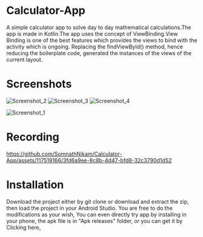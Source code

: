 # Calculator-App
<p>A simple calculator app to solve day to day mathematical calculations.The app is made in Kotlin.The app uses the concept of ViewBinding.View Binding is one of the best features which provides the views to bind with the activity which is ongoing. Replacing the findViewById() method, hence reducing the boilerplate code, generated the instances of the views of the current layout. </p>

# Screenshots
![Screenshot_2](https://github.com/SomnathNikam/Calculator-App/assets/117519166/5199bd52-222c-46f6-a5cc-46aa7c4aec65)
![Screenshot_3](https://github.com/SomnathNikam/Calculator-App/assets/117519166/88cd9af7-523a-4e62-ab4d-686e62396667)
![Screenshot_4](https://github.com/SomnathNikam/Calculator-App/assets/117519166/9ad7ba90-c963-4034-8f94-27be391511ad)

![Screenshot_1](https://github.com/SomnathNikam/Calculator-App/assets/117519166/06f89857-3a11-46bf-a389-01b0dd2116da)

# Recording

https://github.com/SomnathNikam/Calculator-App/assets/117519166/3fd6a9ee-8c8b-4d47-bfd8-32c3790d1d52

# Installation
Download the project either by git clone or download and extract the zip, then load the project in your Android Studio. You are free to do the modifications as your wish, You can even directly try app by installing in your phone, the apk file is in "Apk releases" folder, or you can get it by Clicking here<a href="https://github.com/SomnathNikam/Calculator-App/tree/master/Apk%20releases">.
